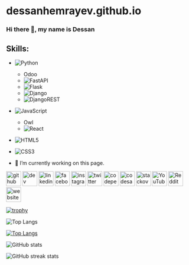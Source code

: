 # dessanhemrayev.github.io

### Hi there 👋, my name is Dessan

## Skills:

- ![Python](https://img.shields.io/badge/-Python-3670A0?style=for-the-badge&logo=python&logoColor=ffdd54)
  - Odoo
  - ![FastAPI](https://img.shields.io/badge/-FastAPI-005571?style=for-the-badge&logo=fastapi)
  - ![Flask](https://img.shields.io/badge/-Flask-000000?style=for-the-badge&logo=flask)
  - ![Django](https://img.shields.io/badge/-Django-092E20?style=for-the-badge&logo=django)
  - ![DjangoREST](https://img.shields.io/badge/-DjangoREST-ff1709?style=for-the-badge&logo=django&logoColor=white&color=ff1709&labelColor=gray)

- ![JavaScript](https://img.shields.io/badge/-JavaScript-323330?style=for-the-badge&logo=javascript&logoColor=F7DF1E)
  - Owl
  - ![React](https://img.shields.io/badge/-React-20232a?style=for-the-badge&logo=react&logoColor=61DAFB)

- ![HTML5](https://img.shields.io/badge/-HTML5-E34F26?style=for-the-badge&logo=html5&logoColor=white)

- ![CSS3](https://img.shields.io/badge/-CSS3-1572B6?style=for-the-badge&logo=css3&logoColor=white)


- 🔭 I’m currently working on this page. 


[<img src='https://cdn.jsdelivr.net/npm/simple-icons@3.0.1/icons/github.svg' alt='github' height='40'>](https://github.com/dessanhemrayev)  [<img src='https://cdn.jsdelivr.net/npm/simple-icons@3.0.1/icons/dev-dot-to.svg' alt='dev' height='40'>](https://dev.to/dessanhemrayev)  [<img src='https://cdn.jsdelivr.net/npm/simple-icons@3.0.1/icons/linkedin.svg' alt='linkedin' height='40'>](https://www.linkedin.com/in/Dd/)  [<img src='https://cdn.jsdelivr.net/npm/simple-icons@3.0.1/icons/facebook.svg' alt='facebook' height='40'>](https://www.facebook.com/dessanhemrayev)  [<img src='https://cdn.jsdelivr.net/npm/simple-icons@3.0.1/icons/instagram.svg' alt='instagram' height='40'>](https://www.instagram.com/dessanhemrayew/)  [<img src='https://cdn.jsdelivr.net/npm/simple-icons@3.0.1/icons/twitter.svg' alt='twitter' height='40'>](https://twitter.com/DessanHemrayev)  [<img src='https://cdn.jsdelivr.net/npm/simple-icons@3.0.1/icons/codepen.svg' alt='codepen' height='40'>](https://codepen.io/dessanhemrayev)  [<img src='https://cdn.jsdelivr.net/npm/simple-icons@3.0.1/icons/codesandbox.svg' alt='codesandbox' height='40'>](https://codesandbox.io/u/dessanhemrayev)  [<img src='https://cdn.jsdelivr.net/npm/simple-icons@3.0.1/icons/stackoverflow.svg' alt='stackoverflow' height='40'>](https://stackoverflow.com/users/dessanhemrayev)  [<img src='https://cdn.jsdelivr.net/npm/simple-icons@3.0.1/icons/youtube.svg' alt='YouTube' height='40'>](https://www.youtube.com/channel/dessanhemrayev)  [<img src='https://cdn.jsdelivr.net/npm/simple-icons@3.0.1/icons/reddit.svg' alt='Reddit' height='40'>](https://www.reddit.com/user/dessanhemrayev)  [<img src='https://cdn.jsdelivr.net/npm/simple-icons@3.0.1/icons/icloud.svg' alt='website' height='40'>](dessanhemrayev)  

[![trophy](https://github-profile-trophy.vercel.app/?username=dessanhemrayev)](https://github.com/ryo-ma/github-profile-trophy)

![Top Langs](https://github-readme-stats.vercel.app/api/top-langs/?username=dessanhemrayev&langs_count=8&layout=compact)

[![Top Langs](https://github-readme-stats.vercel.app/api/top-langs/?username=dessanhemrayev&layout=compact)](https://github.com/dessanhemrayev/github-readme-stats)

![GitHub stats](https://github-readme-stats.vercel.app/api?username=dessanhemrayev&show=reviews,discussions_started,discussions_answered,prs_merged,prs_merged_percentage)

![GitHub streak stats](https://github-readme-streak-stats.herokuapp.com/?user=dessanhemrayev)  
